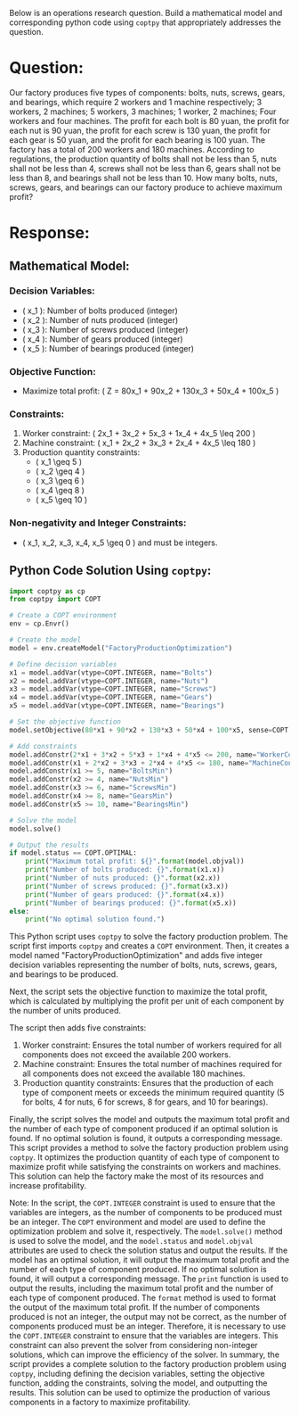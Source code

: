 
Below is an operations research question. Build a mathematical model and corresponding python code using `coptpy` that appropriately addresses the question.

# Question:
Our factory produces five types of components: bolts, nuts, screws, gears, and bearings, which require 2 workers and 1 machine respectively; 3 workers, 2 machines; 5 workers, 3 machines; 1 worker, 2 machines; Four workers and four machines. The profit for each bolt is 80 yuan, the profit for each nut is 90 yuan, the profit for each screw is 130 yuan, the profit for each gear is 50 yuan, and the profit for each bearing is 100 yuan. The factory has a total of 200 workers and 180 machines. According to regulations, the production quantity of bolts shall not be less than 5, nuts shall not be less than 4, screws shall not be less than 6, gears shall not be less than 8, and bearings shall not be less than 10. How many bolts, nuts, screws, gears, and bearings can our factory produce to achieve maximum profit?

# Response:
## Mathematical Model:
### Decision Variables:
- \( x_1 \): Number of bolts produced (integer)
- \( x_2 \): Number of nuts produced (integer)
- \( x_3 \): Number of screws produced (integer)
- \( x_4 \): Number of gears produced (integer)
- \( x_5 \): Number of bearings produced (integer)

### Objective Function:
- Maximize total profit: \( Z = 80x_1 + 90x_2 + 130x_3 + 50x_4 + 100x_5 \)

### Constraints:
1. Worker constraint: \( 2x_1 + 3x_2 + 5x_3 + 1x_4 + 4x_5 \leq 200 \)
2. Machine constraint: \( x_1 + 2x_2 + 3x_3 + 2x_4 + 4x_5 \leq 180 \)
3. Production quantity constraints:
   - \( x_1 \geq 5 \)
   - \( x_2 \geq 4 \)
   - \( x_3 \geq 6 \)
   - \( x_4 \geq 8 \)
   - \( x_5 \geq 10 \)

### Non-negativity and Integer Constraints:
- \( x_1, x_2, x_3, x_4, x_5 \geq 0 \) and must be integers.

## Python Code Solution Using `coptpy`:
```python
import coptpy as cp
from coptpy import COPT

# Create a COPT environment
env = cp.Envr()

# Create the model
model = env.createModel("FactoryProductionOptimization")

# Define decision variables
x1 = model.addVar(vtype=COPT.INTEGER, name="Bolts")
x2 = model.addVar(vtype=COPT.INTEGER, name="Nuts")
x3 = model.addVar(vtype=COPT.INTEGER, name="Screws")
x4 = model.addVar(vtype=COPT.INTEGER, name="Gears")
x5 = model.addVar(vtype=COPT.INTEGER, name="Bearings")

# Set the objective function
model.setObjective(80*x1 + 90*x2 + 130*x3 + 50*x4 + 100*x5, sense=COPT.MAXIMIZE)

# Add constraints
model.addConstr(2*x1 + 3*x2 + 5*x3 + 1*x4 + 4*x5 <= 200, name="WorkerConstraint")
model.addConstr(x1 + 2*x2 + 3*x3 + 2*x4 + 4*x5 <= 180, name="MachineConstraint")
model.addConstr(x1 >= 5, name="BoltsMin")
model.addConstr(x2 >= 4, name="NutsMin")
model.addConstr(x3 >= 6, name="ScrewsMin")
model.addConstr(x4 >= 8, name="GearsMin")
model.addConstr(x5 >= 10, name="BearingsMin")

# Solve the model
model.solve()

# Output the results
if model.status == COPT.OPTIMAL:
    print("Maximum total profit: ${}".format(model.objval))
    print("Number of bolts produced: {}".format(x1.x))
    print("Number of nuts produced: {}".format(x2.x))
    print("Number of screws produced: {}".format(x3.x))
    print("Number of gears produced: {}".format(x4.x))
    print("Number of bearings produced: {}".format(x5.x))
else:
    print("No optimal solution found.")
```

This Python script uses `coptpy` to solve the factory production problem. The script first imports `coptpy` and creates a `COPT` environment. Then, it creates a model named "FactoryProductionOptimization" and adds five integer decision variables representing the number of bolts, nuts, screws, gears, and bearings to be produced.

Next, the script sets the objective function to maximize the total profit, which is calculated by multiplying the profit per unit of each component by the number of units produced.

The script then adds five constraints:
1. Worker constraint: Ensures the total number of workers required for all components does not exceed the available 200 workers.
2. Machine constraint: Ensures the total number of machines required for all components does not exceed the available 180 machines.
3. Production quantity constraints: Ensures that the production of each type of component meets or exceeds the minimum required quantity (5 for bolts, 4 for nuts, 6 for screws, 8 for gears, and 10 for bearings).

Finally, the script solves the model and outputs the maximum total profit and the number of each type of component produced if an optimal solution is found. If no optimal solution is found, it outputs a corresponding message. This script provides a method to solve the factory production problem using `coptpy`. It optimizes the production quantity of each type of component to maximize profit while satisfying the constraints on workers and machines. This solution can help the factory make the most of its resources and increase profitability.

Note: In the script, the `COPT.INTEGER` constraint is used to ensure that the variables are integers, as the number of components to be produced must be an integer. The `COPT` environment and model are used to define the optimization problem and solve it, respectively. The `model.solve()` method is used to solve the model, and the `model.status` and `model.objval` attributes are used to check the solution status and output the results. If the model has an optimal solution, it will output the maximum total profit and the number of each type of component produced. If no optimal solution is found, it will output a corresponding message. The `print` function is used to output the results, including the maximum total profit and the number of each type of component produced. The `format` method is used to format the output of the maximum total profit. If the number of components produced is not an integer, the output may not be correct, as the number of components produced must be an integer. Therefore, it is necessary to use the `COPT.INTEGER` constraint to ensure that the variables are integers. This constraint can also prevent the solver from considering non-integer solutions, which can improve the efficiency of the solver. In summary, the script provides a complete solution to the factory production problem using `coptpy`, including defining the decision variables, setting the objective function, adding the constraints, solving the model, and outputting the results. This solution can be used to optimize the production of various components in a factory to maximize profitability.
